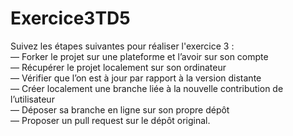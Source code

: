 # Exercice3TD5

Suivez les étapes suivantes pour réaliser l'exercice 3 :\
— Forker le projet sur une plateforme et l’avoir sur son compte\
— Récupérer le projet localement sur son ordinateur\
— Vérifier que l’on est à jour par rapport à la version distante\
— Créer localement une branche liée à la nouvelle contribution de l’utilisateur\
— Déposer sa branche en ligne sur son propre dépôt\
— Proposer un pull request sur le dépôt original.

